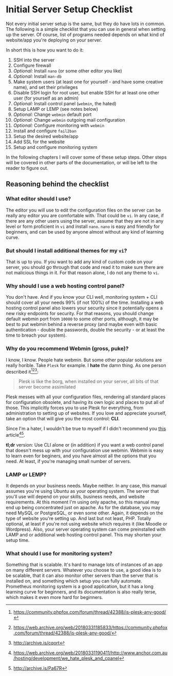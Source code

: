 # Initial Server Setup Checklist

Not every initial server setup is the same, but they do have lots in common. The following is a simple checklist that you can use in general when setting up the server. Of course, list of programs needed depends on what kind of website/app you're deploying on your server.

In short this is how you want to do it:

1. SSH into the server
2. Configure firewall
3. _Optional:_ Install `nano` (or some other editor you like)
4. _Optional:_ Install `man-db`
4. Make system users (at least one for yourself - and have some creative name), and set their privileges
5. Disable SSH login for root user, but enable SSH for at least one other user (for yourself as an admin)
6. _Optional:_ Install control panel (`webmin`, the hated)
7. Setup LAMP or LEMP (see notes below)
8. _Optional:_ Change `webmin` default port
9. _Optional:_ Change `webmin` outgoing mail configuration
10. _Optional:_ Configure monitoring with `webmin`
11. Install and configure `fail2ban`
12. Setup the desired website/app
13. Add SSL for the website
14. Setup and configure monitoring system

In the following chapters I will cover some of these setup steps. Other steps will be covered in other parts of the documentation, or will be left to the reader to figure out.

## Reasoning behind the checklist

### What editor should I use?

The editor you will use to edit the configuration files on the server can be really any editor you are comfortable with. That could be `vi`. In any case, if there are any other users using the server, assume that they are not in any level or form proficient in `vi` and install `nano`. `nano` is easy and friendly for beginners, and can be used by anyone almost without any kind of learning curve.

### But should I install additional themes for my `vi`?

That is up to you. If you want to add any kind of custom code on your server, you should go through that code and read it to make sure there are not malicious things in it. For that reason alone, I do not any theme to `vi`.

### Why should I use a web hosting control panel?

You don't have. And if you know your CLI well, monitoring system + CLI should cover all your needs 99% (if not 100%) of the time. Installing a web hosting control panel also lowers your security since it potentially opens a  new risky endpoints for security. For that reasons, you should change default webmin port from `10000` to some other ports, although, it may be best to put webmin behind a reverse proxy (and maybe even with basic authentication - double the passwords, double the security - or at least the time to breach your system).

### Why do you recommend Webmin (gross, puke)?

I know, I know. People hate webmin. But some other popular solutions are really horible. Take `Plesk` for example. I **hate** the damn thing. As one person described it[^1][^2][^3]:

> Plesk is like the borg, when installed on your server, all bits of that server become assimilated

Plesk messes with all your configuration files, rendering all standard places for configuration obsolete, and having its own logic and places to put all of those. This implicitly forces you to use Plesk for everything, from administration to setting up of websites. If you love and appreciate yourself, take an option that will give you the most control: **CLI**.

Since I'm a hater, I wouldn't be true to myself if I didn't recommend you [this][1] article[^4][^5].

**tl;dr** version: Use CLI alone or (in addition) if you want a web control panel that doesn't mess up with your configuration use webmin. Webmin is easy to learn even for beginers, and you have almost all the options that you need. At least, if you're managing small number of servers.

### LAMP or LEMP?

It depends on your business needs. Maybe neither. In any case, this manual assumes you're using Ubuntu as your operating system. The server that you'll use will depend on your skills, business needs, and website requirements. At this moment I'm using only apache, so this manual may end up being concentrated just on apache. As for the database, you may need MySQL or PostgreSQL, or even some other. Again, it depends on the type of website you're setting up. And last but not least, PHP. Totally optional, at least if you're not using website which requires it (like Moodle or Wordpress). Also, your server operating system can come preinstalled with LAMP and or additional web hosting control panel. This may shorten your setup time.

### What should I use for monitoring system?

Something that is scalable. It's hard to manage lots of instances of an app on many different servers. Whatever you choose to use, a good idea is to be scalable, that it can also monitor other servers than the server that is installed on, and something which setup you can fully automate. Prometheus monitoring system is a good application, but it has a long learning curve for beginners, and its documentation is also really terse, which makes it even more hard for beginners.

[^1]: <https://community.phpfox.com/forum/thread/42388/is-plesk-any-good/>
[^2]: <https://web.archive.org/web/20180331185833/https://community.phpfox.com/forum/thread/42388/is-plesk-any-good/>
[^3]: <http://archive.is/cqort>
[^4]: <https://web.archive.org/web/20180331190411/http://www.anchor.com.au/hosting/development/we_hate_plesk_and_cpanel>
[^5]: <http://archive.is/Pa67R>

[1]: http://www.anchor.com.au/hosting/development/we_hate_plesk_and_cpanel
